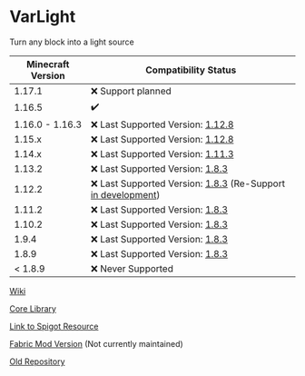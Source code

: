 # VarLight #
Turn any block into a light source

| Minecraft Version | Compatibility Status                                                                                                          |
|-------------------|-------------------------------------------------------------------------------------------------------------------------------|
| 1.17.1            | :x: Support planned                                                                                                           |
| 1.16.5            | :heavy_check_mark:                                                                                                            |
| 1.16.0 - 1.16.3   | :x: Last Supported Version: [1.12.8](https://github.com/flori-schwa/VarLightOld/releases/tag/1.12.8)                          |
| 1.15.x            | :x: Last Supported Version: [1.12.8](https://github.com/flori-schwa/VarLightOld/releases/tag/1.12.8)                          |
| 1.14.x            | :x: Last Supported Version: [1.11.3](https://github.com/flori-schwa/VarLightOld/releases/tag/1.11.3)                          |
| 1.13.2            | :x: Last Supported Version: [1.8.3](https://github.com/flori-schwa/VarLightOld/releases/tag/1.8.3)                            |
| 1.12.2            | :x: Last Supported Version: [1.8.3](https://github.com/flori-schwa/VarLightOld/releases/tag/1.8.3) (Re-Support [in development](https://github.com/flori-schwa/VarLight/tree/1.12.2)) |
| 1.11.2            | :x: Last Supported Version: [1.8.3](https://github.com/flori-schwa/VarLightOld/releases/tag/1.8.3)                            |
| 1.10.2            | :x: Last Supported Version: [1.8.3](https://github.com/flori-schwa/VarLightOld/releases/tag/1.8.3)                            |
| 1.9.4             | :x: Last Supported Version: [1.8.3](https://github.com/flori-schwa/VarLightOld/releases/tag/1.8.3)                            |
| 1.8.9             | :x: Last Supported Version: [1.8.3](https://github.com/flori-schwa/VarLightOld/releases/tag/1.8.3)                            |
| < 1.8.9           | :x: Never Supported                                                                                                           |


[Wiki](https://github.com/flori-schwa/VarLight/wiki)

[Core Library](https://github.com/flori-schwa/VarLight/tree/1.16.5/VarLightCore)

[Link to Spigot Resource](https://www.spigotmc.org/resources/varlight.65268/)

[Fabric Mod Version](https://github.com/flori-schwa/VarLightFabric) (Not currently maintained)

[Old Repository](https://github.com/flori-schwa/VarLightOld)
